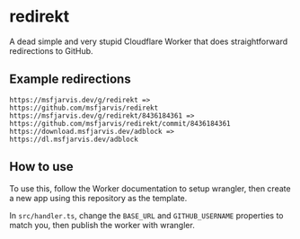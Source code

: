 # redirekt

A dead simple and very stupid Cloudflare Worker that does straightforward redirections to GitHub.

## Example redirections

```shell
https://msfjarvis.dev/g/redirekt => https://github.com/msfjarvis/redirekt
https://msfjarvis.dev/g/redirekt/8436184361 => https://github.com/msfjarvis/redirekt/commit/8436184361
https://download.msfjarvis.dev/adblock => https://dl.msfjarvis.dev/adblock
```

## How to use

To use this, follow the Worker documentation to setup wrangler, then create a new app using this repository as the template.

In `src/handler.ts`, change the `BASE_URL` and `GITHUB_USERNAME` properties to match you, then publish the worker with wrangler.
